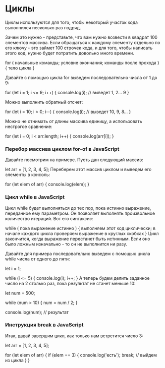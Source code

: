 # Циклы

Циклы используются для того, чтобы некоторый участок кода выполнился несколько раз подряд.

Зачем это нужно - представьте, что вам нужно возвести в квадрат 100 элементов массива. Если обращаться к каждому элементу отдельно по его ключу - это займет 100 строчек кода, и для того, чтобы написать этого код, нужно будет потратить довольно много времени.

for ( начальные команды; условие окончания; 
	команды после прохода ) { 
	тело цикла
}

Давайте с помощью цикла for выведем последовательно числа от 1 до 9:

for (let i = 1; i <= 9; i++) {
	console.log(i); // выведет 1, 2... 9
}

Можно выполнить обратный отсчет:

for (let i = 10; i > 0; i--) {
	console.log(i); // выведет 10, 9, 8...
}

Можно не отнимать от длины массива единицу, а использовать нестрогое сравнение:

for (let i = 0; i < arr.length; i++) {
	console.log(arr[i]);
}

### Перебор массива циклом for-of в JavaScript

Давайте посмотрим на примере. Пусть дан следующий массив:

let arr = [1, 2, 3, 4, 5];
Переберем этот массив циклом и выведем его элементы в консоль:

for (let elem of arr) {
	console.log(elem);
}

### Цикл while в JavaScript

Цикл while будет выполняться до тех пор, пока истинно выражение, переданное ему параметром. Он позволяет выполнять произвольное количество итераций. Вот его синтаксис:

while ( пока выражение истинно ) {
	выполняем этот код циклически;
	в начале каждого цикла проверяем 
		выражение в круглых скобках 
}
Цикл закончится, когда выражение перестанет быть истинным. Если оно было ложным изначально - то он не выполнится ни разу.

Давайте для примера последовательно выведем с помощью цикла while числа от одного до пяти:

let i = 1;

while (i <= 5) {
	console.log(i);
	i++;
}
А теперь будем делить заданное число на 2 столько раз, пока результат не станет меньше 10:

let num = 500;

while (num > 10) {
	num = num / 2;
}

console.log(num); // результат


### Инструкция break в JavaScript
Итак, давай завершим цикл, как только нам встретится число 3:

let arr = [1, 2, 3, 4, 5];

for (let elem of arr) {
	if (elem == 3) {
		console.log('есть');
		break; // выйдем из цикла
	}
}
